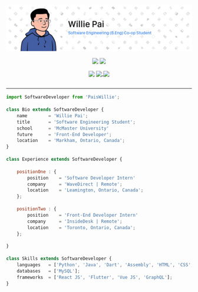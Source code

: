 [![Header](/Assets/Images/Header.png "Header")](https://www.linkedin.com/in/willie-pai/)

<!-- Add an href="<link>" to make image clickable -->
<div align="center">
<a>
    <!-- Currently hiding PRs from statistics -->
    <img align="center" src="https://github-readme-stats.vercel.app/api?username=PaisWillie&count_private=true&show_icons=true&hide=prs&border_radius=7&include_all_commits=true&hide_rank=true" />
</a>

<a>
    <img align="center" src="https://github-readme-stats.vercel.app/api/top-langs/?username=PaisWillie&layout=compact&border_radius=7&langs_count=6&cache_seconds=1800" />
</div>

<br>

<div align="center">

<a>
    <img align="center" src="https://img.shields.io/github/followers/PaisWillie?label=Followers&logoColor=blue&style=social"/>
</a>

<a href="https://www.linkedin.com/in/willie-pai/">
    <img align="center" src="https://img.shields.io/badge/LinkedIn-Profile-informational?style=social&logo=linkedin&logoColor=blue&label=/in/willie-pai"/>
</a>

<a href="https://www.instagram.com/paiswillie/">
    <img align="center" src="https://img.shields.io/badge/Instagram-Profile-informational?style=social&logo=instagram&logoColor=blue&label=PaisWillie"/>
</a>

</div>

<br>

---

```js
import SoftwareDeveloper from 'PaisWillie';

class Bio extends SoftwareDeveloper {
    name        = 'Willie Pai';
    title       = 'Software Engineering Student';
    school      = 'McMaster University'
    future      = 'Front-End Developer';
    location    = 'Markham, Ontario, Canada';
}
    
class Experience extends SoftwareDeveloper {
    
    positionOne : {
        position    = 'Software Developer Intern'
        company     = 'WaveDirect | Remote';
        location    = 'Leamington, Ontario, Canada';
    };
    
    positionTwo : {
        position    = 'Front-End Developer Intern'
        company     = 'InsideDesk | Remote';
        location    = 'Toronto, Ontario, Canada';
    };
    
}

class Skills extends SoftwareDeveloper {
    languages   = ['Python', 'Java', 'Dart', 'Assembly', 'HTML', 'CSS', 'Javascript'];
    databases   = ['MySQL'];
    frameworks  = ['React JS', 'Flutter', 'Vue JS', 'GraphQL'];
}
```
